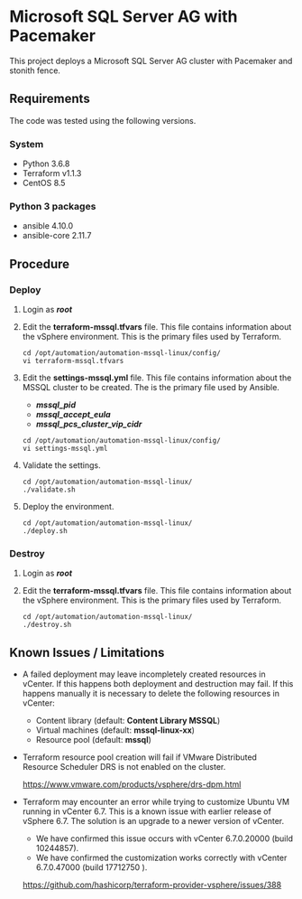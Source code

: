 # Microsoft SQL Server AG with Pacemaker

This project deploys a Microsoft SQL Server AG cluster with Pacemaker and stonith fence.

## Requirements
The code was tested using the following versions.

### System
* Python 3.6.8
* Terraform v1.1.3
* CentOS 8.5

### Python 3 packages
* ansible 4.10.0
* ansible-core 2.11.7 

## Procedure

### Deploy
1. Login as ***root***

2. Edit the **terraform-mssql.tfvars** file. This file contains information about the vSphere environment. This is the primary files used by Terraform.
    ```console
    cd /opt/automation/automation-mssql-linux/config/
    vi terraform-mssql.tfvars
    ```   

3. Edit the **settings-mssql.yml** file. This file contains information about the MSSQL cluster to be created. The is the primary file used by Ansible. 
   * ***mssql_pid***
   * ***mssql_accept_eula*** 
   * ***mssql_pcs_cluster_vip_cidr***
    ```console
    cd /opt/automation/automation-mssql-linux/config/
    vi settings-mssql.yml
    ```

4. Validate the settings.
   ```console
   cd /opt/automation/automation-mssql-linux/
   ./validate.sh
   ```

5. Deploy the environment.
   ```console
   cd /opt/automation/automation-mssql-linux/
   ./deploy.sh
   ```

### Destroy
1. Login as ***root*** 

2. Edit the **terraform-mssql.tfvars** file. This file contains information about the vSphere environment. This is the primary files used by Terraform.
    ```console
    cd /opt/automation/automation-mssql-linux/
    ./destroy.sh
    ```   


## Known Issues / Limitations
* A failed deployment may leave incompletely created resources in vCenter. If this happens both deployment and destruction may fail. If this happens manually it is necessary to delete the following resources in vCenter:
  * Content library (default: **Content Library MSSQL**)
  * Virtual machines (default: **mssql-linux-xx**)
  * Resource pool (default: **mssql**)


* Terraform resource pool creation will fail if VMware Distributed Resource Scheduler DRS is not enabled on the cluster. 

  https://www.vmware.com/products/vsphere/drs-dpm.html


* Terraform may encounter an error while trying to customize Ubuntu VM running in vCenter 6.7. This is a known issue with earlier release of vSphere 6.7. The solution is an upgrade to a newer version of vCenter. 
  * We have confirmed this issue occurs with vCenter 6.7.0.20000 (build 10244857). 
  * We have confirmed the customization works correctly with vCenter 6.7.0.47000 (build 17712750 ).

  https://github.com/hashicorp/terraform-provider-vsphere/issues/388

